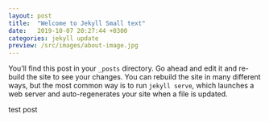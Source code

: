 ```yaml
---
layout: post
title:  "Welcome to Jekyll Small text"
date:   2019-10-07 20:27:44 +0300
categories: jekyll update
preview: /src/images/about-image.jpg
---
```

You’ll find this post in your `_posts` directory. Go ahead and edit it and re-build the site to see your changes. You can rebuild the site in many different ways, but the most common way is to run `jekyll serve`, which launches a web server and auto-regenerates your site when a file is updated.

test post
